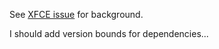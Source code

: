 See [XFCE issue](https://gitlab.xfce.org/xfce/xfce4-power-manager/-/issues/100#note_41990) for background.

I should add version bounds for dependencies...
